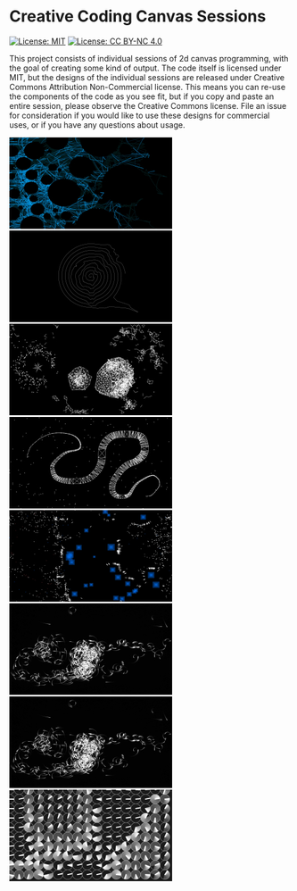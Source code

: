 # Creative Coding Canvas Sessions

[![License: MIT](https://img.shields.io/badge/License-MIT-yellow.svg)](https://opensource.org/licenses/MIT) [![License: CC BY-NC 4.0](https://licensebuttons.net/l/by-nc/4.0/80x15.png)](http://creativecommons.org/licenses/by-nc/4.0/)

This project consists of individual sessions of 2d canvas programming, with the goal of creating some kind of output. The code itself is licensed under MIT, but the designs of the individual sessions are released under Creative Commons Attribution Non-Commercial license. This means you can re-use the components of the code as you see fit, but if you copy and paste an entire session, please observe the Creative Commons license. File an issue for consideration if you would like to use these designs for commercial uses, or if you have any questions about usage.

[![Session 008-sphere-physics](./008-sphere-physics/thumb.jpg)](https://gregtatum.com/canvas/008-sphere-physics)
[![Session 007-spiral](./007-spiral/thumb.jpg)](https://gregtatum.com/canvas/007-spiral)
[![Session 006-point-clumping](./006-point-clumping/thumb.jpg)](https://gregtatum.com/canvas/006-point-clumping)
[![Session 005-torn-apart](./005-torn-apart/thumb.jpg)](https://gregtatum.com/canvas/005-torn-apart)
[![Session 004-exponential-growth](./004-exponential-growth/thumb.jpg)](https://gregtatum.com/canvas/004-exponential-growth)
[![Session 003-feeding-time](./003-feeding-time/thumb.jpg)](https://gregtatum.com/canvas/003-feeding-time)
[![Session 002-follow-your-buddy](./002-follow-your-buddy/thumb.jpg)](https://gregtatum.com/canvas/002-follow-your-buddy)
[![Session 001-tick-tock](./001-tick-tock/thumb.jpg)](https://gregtatum.com/canvas/001-tick-tock)
